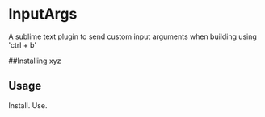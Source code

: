 # InputArgs
A sublime text plugin to send custom input arguments when building using 'ctrl + b'


##Installing
xyz

## Usage
Install.
Use.

